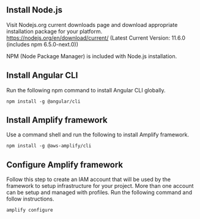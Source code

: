 ## Install Node.js

Visit Nodejs.org current downloads page and download appropriate installation package for your platform. 
https://nodejs.org/en/download/current/
(Latest Current Version: 11.6.0 (includes npm 6.5.0-next.0))

NPM (Node Package Manager) is included with Node.js installation.

## Install Angular CLI
Run the following npm command to install Angular CLI globally.

`
npm install -g @angular/cli
`

## Install Amplify framework
Use a command shell and run the following to install Amplify framework.

``
npm install -g @aws-amplify/cli
``
## Configure Amplify framework
Follow this step to create an IAM account that will be used by the framework to setup infrastructure for your project. More than one account can be setup and managed with profiles. Run the following command and follow instructions. 

``
amplify configure
``

